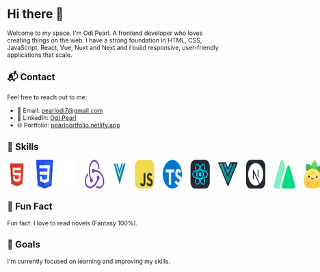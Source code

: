 # Hi there 👋

   Welcome to my space. I'm Odi Pearl. A frontend developer who loves creating things on the web.
   I have a strong foundation in HTML, CSS, JavaScript, React, Vue, Nuxt and Next and I build responsive, user-friendly applications that scale.

## 📬 Contact
Feel free to reach out to me:
- 📧 Email: [pearlodi7@gmail.com](mailto:pearlodi7@gmail.com)
- 💼 LinkedIn: [OdI Pearl](https://www.linkedin.com/in/odipearl/)
- 🌐 Portfolio: [pearlportfolio.netlify.app](https://pearlportfolio.netlify.app/)
  
## 🌟 Skills
<div style="display: flex;  gap: 20px; justify-content: space-around;">
  <img src="htmls.png" alt="HTML Badge" width="45"/>
  <img src="csss.png" alt="CSS Badge" width="45"/>
  <img src="java-script.png" alt="JavaScript Badge" width="45"/>
  <img src="rredux.png" alt="React Badge" width="45"/>
  <img src="vues.png" alt="Vue Badge" width="45"/>
  <img src="js.svg" alt="JavaScript Badge" width="45"/>
  <img src="ts.png" alt="TypeScript Badge" width="45"/>
  <img src="react.svg" alt="React Badge" width="45"/>
  <img src="vue.png" alt="Vue Badge" width="45"/>
  <img src="next.svg" alt="Next.js Badge" width="45"/>
  <img src="nuxt3d.png" alt="Nuxt.js Badge" width="50"/>
  <img src="pinia.png" alt="Pinia Badge" width="45"/>
  <img src="rredux.png" alt="Redux Badge" width="45"/>
  <img src="element-plus.png" alt="Element Plus Badge" width="45"/>
  <img src="figma.svg" alt="Figma Badge" width="45"/>
  <img src="bootstrap.svg" alt="Bootstrap Badge" width="45"/>
  <img src="tailwind.svg" alt="Tailwind CSS Badge" width="45"/>
</div>


</span>

##  📓 Fun Fact
Fun fact: I love to read novels (Fantasy 100%).

## 🎯 Goals
I'm currently focused on learning and improving my skills.


